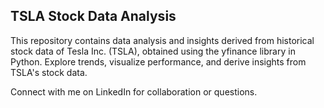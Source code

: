 ## TSLA Stock Data Analysis

This repository contains data analysis and insights derived from historical stock data of Tesla Inc. (TSLA), obtained using the yfinance library in Python. Explore trends, visualize performance, and derive insights from TSLA's stock data.

Connect with me on LinkedIn for collaboration or questions.
